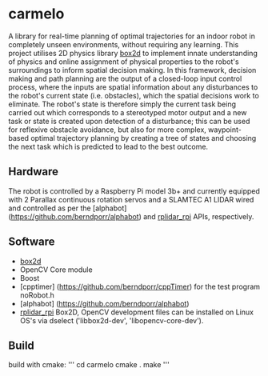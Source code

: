 # carmelo
 A library for real-time planning of optimal trajectories for an indoor robot in completely unseen environments, without requiring any learning. This project utilises 2D physics library [box2d](https://github.com/erincatto/box2d) to implement innate understanding of physics and online assignment of physical properties to the robot's surroundings to inform spatial decision making. In this framework, decision making and path planning are the output of a closed-loop input control process, where the inputs are spatial information about any disturbances to the robot's current state (i.e. obstacles), which the spatial decisions work to eliminate. The robot's state is therefore simply the current task being carried out which corresponds to a stereotyped motor output and a new task or state is created upon detection of a disturbance; this can be used for reflexive obstacle avoidance, but also for more complex, waypoint-based optimal trajectory planning by creating a tree of states and choosing the next task which is predicted to lead to the best outcome.
 
## Hardware

The robot is controlled by a Raspberry Pi model 3b+ and currently equipped with 2 Parallax continuous rotation servos and a SLAMTEC A1 LIDAR wired and controlled as per the [alphabot] (https://github.com/berndporr/alphabot) and [rplidar_rpi](https://github.com/berndporr/rplidar_rpi) APIs, respectively.
 
## Software 

- [box2d](https://github.com/erincatto/box2d)
- OpenCV Core module
- Boost
- [cpptimer] (https://github.com/berndporr/cppTimer) for the test program noRobot.h
- [alphabot] (https://github.com/berndporr/alphabot)
- [rplidar_rpi](https://github.com/berndporr/rplidar_rpi)
Box2D, OpenCV development files can be installed on Linux OS's via dselect ('libbox2d-dev', 'libopencv-core-dev').

## Build

build with cmake:
'''
cd carmelo
cmake .
make
'''


